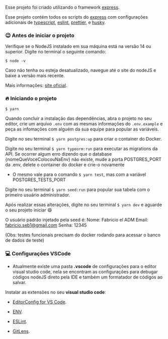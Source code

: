Esse projeto foi criado utilizando o framework [express]('https://expressjs.com/pt-br/').

Esse projeto contém todos os scripts do [express]('https://expressjs.com/pt-br/') com configurações adicionais de [typescript]('https://www.typescriptlang.org/'), [eslint](https://eslint.org/), [prettier](https://prettier.io/), e [husky](https://typicode.github.io/husky/#/).

### :wink: Antes de iniciar o projeto

Verifique se o NodeJS instalado em sua máquina está na versão 14 ou superior. Digite no terminal o seguinte comando:

`$ node -v`

Caso não tenha ou esteja desatualizado, navegue até o site do nodeJS e baixe a versão mais recente.

Mais informações: [site oficial](https://nodejs.org/en/).

### :fire: Iniciando o projeto

`$ yarn`

Quando concluir a instalação das dependências, abra o projeto no seu editor, crie um arquivo `.env` com as mesmas informações do `.env.example` e peça as infomações com alguém da sua equipe para popular as variáveis.

Digite no seu terminal `$ yarn postgres:up` para criar o container do Docker.

Digite no seu terminal `$ yarn typeorm:run` para executar as migrations da API.
Se ocorrer algum erro dizendo que o database {nomeQueVoceColocouNaEnv} não existe, mude a porta POSTGRES_PORT da .env, delete o container do docker e crie-o novamente

- O mesmo vale para o comando `$ yarn test`, mas com a variável POSTGRES_TESTS_PORT

Digite no seu terminal `$ yarn seed:run` para popular sua tabela com o primeiro usuário administrador.

Após realizar essas alterações, digite no seu terminal `$ yarn dev` e aguarde o seu projeto iniciar :smile:

O usuário padrão injetado pela seed é:
Nome: Fabricio el ADM
Email: fabricio.seb1@gmail.com
Senha: 12345

(Obs: testes funcionais precisam do docker rodando para acessar o banco de dados de teste)

### :computer: Configurações VSCode

- Atualmente existe uma pasta **.vscode** de configurações para o editor visual studio code, nela se encontram as configurações para debugar códigos nodeJS direto pela IDE e também um formatador de códigos ao salvar.

Instalar as extensões no seu **visual studio code**:

- [EditorConfig for VS Code](https://marketplace.visualstudio.com/items?itemName=EditorConfig.EditorConfig).

- [ENV](https://marketplace.visualstudio.com/items?itemName=IronGeek.vscode-env).

- [ESLint](https://marketplace.visualstudio.com/items?itemName=dbaeumer.vscode-eslint).

- [GitLens](https://marketplace.visualstudio.com/items?itemName=eamodio.gitlens).

